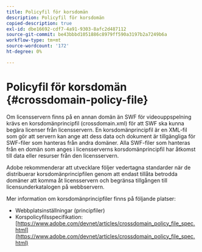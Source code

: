 ```yaml
---
title: Policyfil för korsdomän
description: Policyfil för korsdomän
copied-description: true
exl-id: dbe16692-cdf7-4a91-9303-8afc2d487112
source-git-commit: be43bbbd1051886c8979ff590a3197b2a7249b6a
workflow-type: tm+mt
source-wordcount: '172'
ht-degree: 0%

---
```


# Policyfil för korsdomän {#crossdomain-policy-file}

Om licensservern finns på en annan domän än SWF för videouppspelning krävs en korsdomänprincipfil (crossdomain.xml) för att SWF ska kunna begära licenser från licensservern. En korsdomänprincipfil är en XML-fil som gör att servern kan ange att dess data och dokument är tillgängliga för SWF-filer som hanteras från andra domäner. Alla SWF-filer som hanteras från en domän som anges i licensserverns korsdomänprincipfil har åtkomst till data eller resurser från den licensservern.

Adobe rekommenderar att utvecklare följer vedertagna standarder när de distribuerar korsdomänprincipfilen genom att endast tillåta betrodda domäner att komma åt licensservern och begränsa tillgången till licensunderkatalogen på webbservern.

Mer information om korsdomänprincipfiler finns på följande platser:

* Webbplatsinställningar (principfiler)
* Korspolicyfilsspecifikation: [https://www.adobe.com/devnet/articles/crossdomain_policy_file_spec.html](https://www.adobe.com/devnet/articles/crossdomain_policy_file_spec.html)
